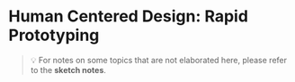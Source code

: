 # Human Centered Design: Rapid Prototyping



> 💡 For notes on some topics that are not elaborated here, please refer to the **sketch notes**.